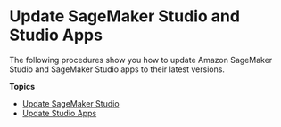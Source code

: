 # Update SageMaker Studio and Studio Apps<a name="studio-tasks-update"></a>

The following procedures show you how to update Amazon SageMaker Studio and SageMaker Studio apps to their latest versions\.

**Topics**
+ [Update SageMaker Studio](studio-tasks-update-studio.md)
+ [Update Studio Apps](studio-tasks-update-apps.md)
